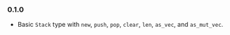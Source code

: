 ### 0.1.0
- Basic `Stack` type with `new`, `push`, `pop`, `clear`, `len`, `as_vec`, and `as_mut_vec`.
